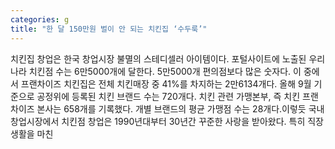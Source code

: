 ```yaml
---
categories: g
title: "한 달 150만원 벌이 안 되는 치킨집 ‘수두룩’"
---
```

치킨집 창업은 한국 창업시장 불멸의 스테디셀러 아이템이다. 포털사이트에 노출된 우리나라 치킨점 수는 6만5000개에 달한다. 5만5000개 편의점보다 많은 숫자다. 이 중에서 프랜차이즈 치킨집은 전체 치킨매장 중 41%를 차지하는 2만6134개다. 올해 9월 기준으로 공정위에 등록된 치킨 브랜드 수는 720개다. 치킨 관련 가맹본부, 즉 치킨 프랜차이즈 본사는 658개를 기록했다. 개별 브랜드의 평균 가맹점 수는 28개다.이렇듯 국내 창업시장에서 치킨점 창업은 1990년대부터 30년간 꾸준한 사랑을 받아왔다. 특히 직장생활을 마친